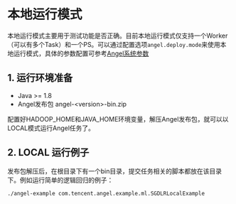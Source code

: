 # 本地运行模式

本地运行模式主要用于测试功能是否正确。目前本地运行模式仅支持一个Worker（可以有多个Task）和一个PS。可以通过配置选项`angel.deploy.mode`来使用本地运行模式，具体的参数配置可参考[Angel系统参数](./config_details.md)

## 1. 运行环境准备

* Java >= 1.8
* Angel发布包 angel-\<version\>-bin.zip

配置好HADOOP_HOME和JAVA_HOME环境变量，解压Angel发布包，就可以以LOCAL模式运行Angel任务了。

## 2. LOCAL 运行例子

发布包解压后，在根目录下有一个bin目录，提交任务相关的脚本都放在该目录下。例如运行简单的逻辑回归的例子：

```./angel-example com.tencent.angel.example.ml.SGDLRLocalExample```
